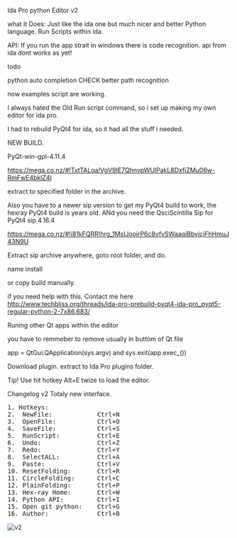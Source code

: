 Ida Pro python Editor v2

what it Does:
Just like the ida one but much nicer and better
Python language.
Run Scripts within ida.

API:
If you run the app strait in windows there is code recognition.
api from ida dont works as yet!

todo

python auto completion  CHECK
better path recognition



now examples script are working.


I always hated the Old Run script command, so i set up making my own editor for ida pro.

I had to rebuild PyQt4 for ida, so it had all the stuff i needed.

NEW BUILD.

PyQt-win-gpl-4.11.4

https://mega.co.nz/#!TxtTALqa!VgV9IE7QhnvpWUlPakL8DxfjZMu06w-RmFwE4bklZ4I


extract to specified folder in the archive.

Also you have to a newer sip version to get my PyQt4 build to work, the hexray PyQt4 build is years old.
ANd you need the QsciScintilla
Sip for PyQt4
sip 4.16.4

https://mega.co.nz/#!i81kFQRR!hrg_1MsIJoojrP6c8vfvSWaaqiBbyjcjFhHmuJ43N9U

Extract sip archive anywhere, goto root folder, and do.

name install

or copy build manually.

if you need help with this.
Contact me here http://www.techbliss.org/threads/ida-pro-prebuild-pyqt4-ida-pro_pyqt5-regular-python-2-7x86.683/

Runing other Qt apps within the editor

you have to remmeber to remove
usually in buttom of Qt file

app = QtGui.QApplication(sys.argv)
and
sys.exit(app.exec_())



Download plugin.
extract to Ida Pro plugins folder.

Tip!
Use hit hotkey Alt+E twize to load the editor.


Changelog v2
Totaly new interface.

<pre>
1. Hotkeys:
2.  NewFile:            Ctrl+N
3.  OpenFile:           Ctrl+O
4.  SaveFile:           Ctrl+S
5.  RunScript:          Ctrl+E
6.  Undo:               Ctrl+Z
7.  Redo:               Ctrl+Y
8.  SelectALL:          Ctrl+A
9.  Paste:              Ctrl+V
10. ResetFolding:       Ctrl+R
11. CircleFolding:      Ctrl+C
12. PlainFolding:       Ctrl+P
13. Hex-ray Home:       Ctrl+W
14. Python API:         Ctrl+I
15. Open git python:    Ctrl+G
16. Author:             Ctrl+B</pre>




![v2](https://cloud.githubusercontent.com/assets/3592375/8766467/26a85fe2-2e39-11e5-9c75-a97259a7a7ad.png)







